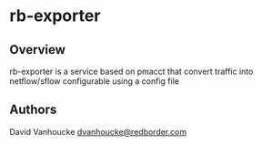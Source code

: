# rb-exporter


## Overview

rb-exporter is a service based on pmacct that convert traffic into netflow/sflow configurable using a config file

## Authors

David Vanhoucke <dvanhoucke@redborder.com>
